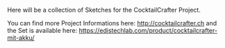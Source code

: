 Here will be a collection of Sketches for the CocktailCrafter Project. 

You can find more Project Informations here: http://cocktailcrafter.ch
and the Set is available here: https://edistechlab.com/product/cocktailcrafter-mit-akku/
